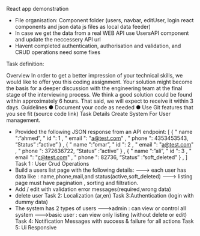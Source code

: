 React app demonstration

- File organisation: Component folder (users, navbar, editUser, login react components and json data js files as local data feeder)
- In case we get the data from a real WEB API use UsersAPI component and update the neccessery API url
- Havent completed authentication, authorisation and validation, and CRUD operations need some fixes

Task definition:

Overview
In order to get a better impression of your technical skills, we would like to offer
you this coding assignment.
Your solution might become the basis for a deeper discussion with the
engineering team at the final stage of the interviewing process.
We think a good solution could be found within approximately 6 hours. That said,
we will expect to receive it within 3 days.
Guidelines
● Document your code as needed
● Use Git features that you see fit (source code link)
Task Details
Create System For User management.

- Provided the following JSON response from an API endpoint:
  [
  {
  " name ":”ahmed”,
  " id ": 1 ,
  " email ": "a@test.com" ,
  " phone ": 4353453543,
  “Status” :”active”
  } ,
  {
  " name ":”omar”,
  " id ": 2 ,
  " email ": "a@test.com" ,
  " phone ": 372636722,
  “Status” :”active”
  } ,
  {
  " name ":”ali”,
  " id ": 3 ,
  " email ": "c@test.com" ,
  " phone ": 82736,
  “Status” :”soft_deleted”
  } , ]
  Task 1 : User Crud Operations
- Build a users list page with the following details:
  ---> each user has data like : name,phone,mail,and status(active,soft_deleted)
  ---> listing page must have pagination , sorting and filtration.
- Add / edit with validation error messages(required,wrong data)
- delete user
  Task 2: Localization (ar,en)
  Task 3:Authentication (login with dummy data)
- The system has 2 types of users
  --->admin : can view or control all system
  --->basic user : can view only listing (without delete or edit)
  Task 4: Notification Messages with success & failure for all actions
  Task 5: Ui Responsive

